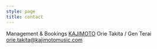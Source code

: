 ```yaml
---
style: page
title: contact
---
```


Management & Bookings
[KAJIMOTO](https://www.kajimotomusic.com/artists-projects/yuri-umemoto/)
Orie Takita / Gen Terai
orie.takita@kajimotomusic.com

